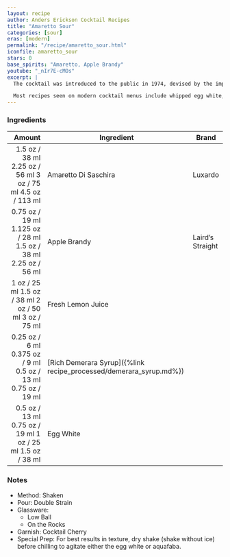 ```yaml
---
layout: recipe
author: Anders Erickson Cocktail Recipes
title: "Amaretto Sour"
categories: [sour]
eras: [modern]
permalink: "/recipe/amaretto_sour.html"
iconfile: amaretto_sour
stars: 0
base_spirits: "Amaretto, Apple Brandy"
youtube: "_nIr7E-cMOs"
excerpt: |
  The cocktail was introduced to the public in 1974, devised by the importer of Amaretto di Saronno as a simple mix of two parts amaretto liqueur to one part lemon juice. It became a popular cocktail in the 1980s; most bartenders at the time substituted commercial sour mix for the lemon juice. The drink was popular as a one-dimensional easy-drinking cocktail, flavored mostly by the base spirit used.<br/ ><br />

  Most recipes seen on modern cocktail menus include whipped egg white, bourbon, and lemon juice, to improve on its flavor. Imbibe attributes this change to bartender Jeffrey Morgenthaler, who published a new version of the drink in 2012 using cask-strength bourbon, rich simple syrup, and egg white.
---
```


### Ingredients

|  Amount | Ingredient                                               | Brand            |
| ------: | -------------------------------------------------------- | ---------------- |
|  <span class="onex active">1.5 oz / 38 ml</span> <span class="onehalfx">2.25 oz / 56 ml</span> <span class="twox">3 oz / 75 ml</span> <span class="threex">4.5 oz / 113 ml</span> | Amaretto Di Saschira                                     | Luxardo          |
| <span class="onex active">0.75 oz / 19 ml</span> <span class="onehalfx">1.125 oz / 28 ml</span> <span class="twox">1.5 oz / 38 ml</span> <span class="threex">2.25 oz / 56 ml</span> | Apple Brandy                                             | Laird’s Straight |
|    <span class="onex active">1 oz / 25 ml</span> <span class="onehalfx">1.5 oz / 38 ml</span> <span class="twox">2 oz / 50 ml</span> <span class="threex">3 oz / 75 ml</span> | Fresh Lemon Juice                                        |                  |
| <span class="onex active">0.25 oz / 6 ml</span> <span class="onehalfx">0.375 oz / 9 ml</span> <span class="twox">0.5 oz / 13 ml</span> <span class="threex">0.75 oz / 19 ml</span> | [Rich Demerara Syrup]({%link recipe_processed/demerara_syrup.md%}) |                  |
|  <span class="onex active">0.5 oz / 13 ml</span> <span class="onehalfx">0.75 oz / 19 ml</span> <span class="twox">1 oz / 25 ml</span> <span class="threex">1.5 oz / 38 ml</span> | Egg White                                                |                  |

### Notes

- Method: Shaken
- Pour: Double Strain
- Glassware:
  - Low Ball
  - On the Rocks
- Garnish: Cocktail Cherry
- Special Prep: For best results in texture, dry shake (shake without ice) before chilling to agitate either the egg white or aquafaba.
